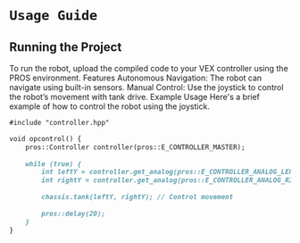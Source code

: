 #  `Usage Guide`

## Running the Project

To run the robot, upload the compiled code to your VEX controller using the PROS environment.
Features
Autonomous Navigation: The robot can navigate using built-in sensors.
Manual Control: Use the joystick to control the robot’s movement with tank drive.
Example Usage
Here's a brief example of how to control the robot using the joystick.

```markdown
#include "controller.hpp"

void opcontrol() {
    pros::Controller controller(pros::E_CONTROLLER_MASTER);
    
    while (true) {
        int leftY = controller.get_analog(pros::E_CONTROLLER_ANALOG_LEFT_Y);
        int rightY = controller.get_analog(pros::E_CONTROLLER_ANALOG_RIGHT_Y);
        
        chassis.tank(leftY, rightY); // Control movement
        
        pros::delay(20);
    }
}
